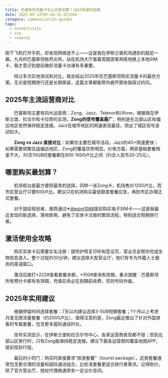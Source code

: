 ```yaml
---
title: 巴基斯坦流量卡怎么买更划算？2025年避坑指南
date: 2025-09-13T05:54:31.021304
category: communication-guides
tags:
  - connectivity
  - sim
  - roaming
---
```


刚下飞机打开手机，却发现网络连不上——这是我在伊斯兰堡机场遇到的尴尬一幕。九月的巴基斯坦依然炎热，站在机场大厅看着周围游客熟练地换上本地SIM卡，我才意识到提前做好流量卡功课有多重要。

　　经过多次实地测试和对比，我总结出2025年在巴基斯坦购买流量卡的最优方案。无论是短期旅行还是长期居留，这篇文章都能帮你避开那些我踩过的坑。

## 2025年主流运营商对比

　　巴基斯坦主要有四大运营商：Zong、Jazz、Telenor和Ufone。根据我在伊斯兰堡、拉合尔和卡拉奇的实测，**Zong的信号覆盖最广**，特别是在北部山区和偏远地区依然保持稳定连接。Jazz在城市地区的网速表现最佳，但出了城区信号波动较大。

　　**Zong vs Jazz 直接对比**：如果你主要在城市活动，Jazz的4G+网速更快；如果需要频繁往返偏远地区，Zong的覆盖优势明显。价格方面，两家基础套餐相差不大，30天10GB的套餐都在800-1000卢比之间（约合人民币20-25元）。

## 哪里购买最划算？

　　机场柜台是最方便但最贵的选择。同样一张Zong卡，机场售价1200卢比，而市区营业厅只要800卢比。建议只在机场购买最低额度套餐应急，再到市区办理正式套餐。

　　对于提前规划者，推荐通过✈[@esim1088](https://t.me/s/esim1088)提前购买电子SIM卡——这是我最近发现的新选择，落地即用，避免了实体卡注册的繁琐流程，特别适合短期旅行者。

## 激活使用全攻略

　　购买实体卡后需要实名注册：提供护照复印件和签证页，营业员会帮你完成生物信息录入。整个过程约30分钟，建议选择大型营业厅，他们有专为外籍人士服务的英语窗口。

　　激活后拨打*222#查看套餐余额，*100#查询有效期。重点提醒：巴基斯坦所有预付卡都有有效期，充值后务必在到期前续费，否则号码作废。

## 2025年实用建议

　　根据停留时间选择套餐：7天以内建议选择3-5GB短期套餐；1个月以上考虑月度无限流量套餐（约2000卢比）。值得注意的是，Zong最近推出了针对外国游客的专属套餐，包含更多国际通话时长。

　　信号实测显示，在伊斯兰堡和拉合尔市中心，各家运营商表现都不错；但到北部山区旅行时，只有Zong能保持稳定连接。建议下载各运营商的覆盖地图APP，提前规划行程。

　　最后的小窍门：购买时直接要求“旅游套餐”（tourist package），这类套餐通常包含更合理的流量和国际通话组合，比标准套餐更适合旅行者需求。记得砍价，除了官方营业厅，授权代理商通常有一定议价空间。